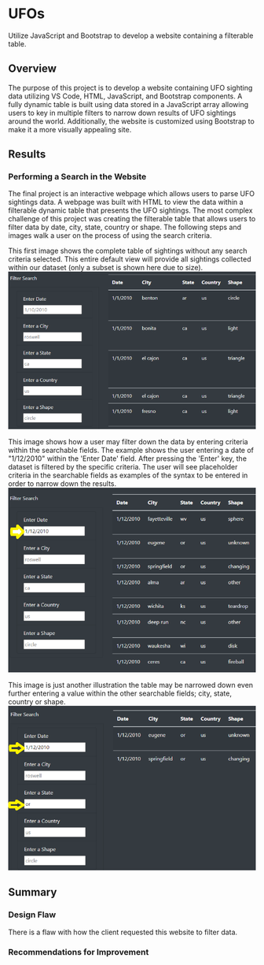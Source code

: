 # UFOs
Utilize JavaScript and Bootstrap to develop a website containing a filterable table. 

## Overview
The purpose of this project is to develop a website containing UFO sighting data utilizing VS Code, HTML, JavaScript, and Bootstrap components.  A fully dynamic table is built using data stored in a JavaScript array allowing users to 
key in multiple filters to narrow down results of UFO sightings around the world.  Additionally, the website is customized using Bootstrap to make it a more visually appealing site.

## Results
### Performing a Search in the Website
The final project is an interactive webpage which allows users to parse UFO sightings data.  A webpage was built with HTML to view the data within a filterable dynamic table that presents the UFO sightings.  The most complex challenge of this project was creating the filterable table that allows users to filter data by date, 
city, state, country or shape.  The following steps and images walk a user on the process of using the search criteria.

This first image shows the complete table of sightings without any search criteria selected.  This entire default view will provide all sightings collected within our dataset (only a subset is shown here due to size).
![UFO_Challenge_Filter.png](https://github.com/dschul01/UFOs/blob/main/Resources/UFO_Challenge_Filter.png)

This image shows how a user may filter down the data by entering criteria within the searchable fields.  The example shows the user entering a date of "1/12/2010" within the 'Enter Date' field.  After pressing the 'Enter' key, the dataset is filtered by the specific criteria.  The user will see placeholder criteria in the searchable fields as examples of the syntax to be entered in order to narrow down the results.  
![UFO_Challenge_Filter_DateSelect.png](https://github.com/dschul01/UFOs/blob/main/Resources/UFO_Challenge_Filter_DateSelect.png)

This image is just another illustration the table may be narrowed down even further entering a value within the other searchable fields; city, state, country or shape.
![UFO_Challenge_Filter_DateStateSelect.png](https://github.com/dschul01/UFOs/blob/main/Resources/UFO_Challenge_Filter_DateStateSelect.png)

## Summary
### Design Flaw 

There is a flaw with how the client requested this website to filter data.  

### Recommendations for Improvement
